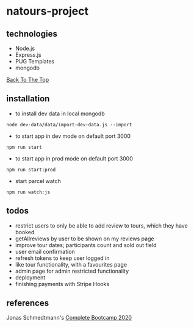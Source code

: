 # natours-project

## technologies

- Node.js
- Express.js
- PUG Templates
- mongodb

[Back To The Top](#read-me-template)

## installation

- to install dev data in local mongodb

```
node dev-data/data/import-dev-data.js --import
```

- to start app in dev mode on default port 3000

```
npm run start
```

- to start app in prod mode on default port 3000

```
npm run start:prod
```

- start parcel watch

```
npm run watch:js
```

## todos

- restrict users to only be able to add review to tours, which they have booked
- getAllreviews by user to be shown on my reviews page
- improve tour dates; participants count and sold out field
- user email confirmation
- refresh tokens to keep user logged in
- like tour functionality, with a favourites page
- admin page for admin restricted functionality
- deployment
- finishing payments with Stripe Hooks

## references

Jonas Schmedtmann's [Complete Bootcamp 2020](https://www.udemy.com/course/nodejs-express-mongodb-bootcamp)
